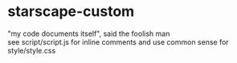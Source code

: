# starscape-custom
"my code documents itself", said the foolish man    
see script/script.js for inline comments and use common sense for style/style.css
